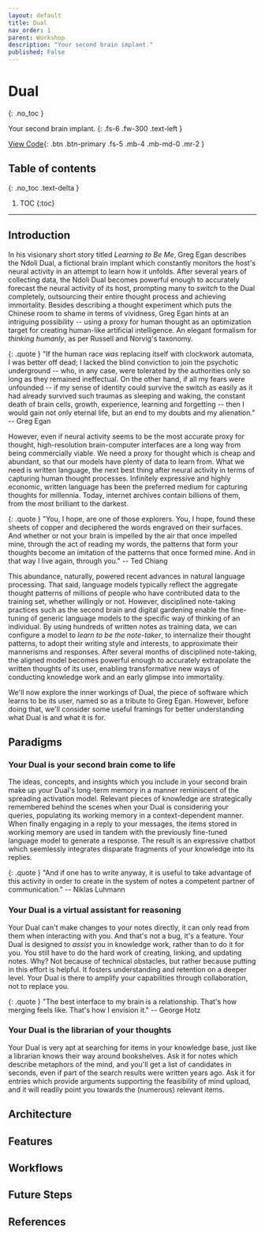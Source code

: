 ```yaml
---
layout: default
title: Dual
nav_order: 1
parent: Workshop
description: "Your second brain implant."
published: False
---
```


# Dual
{: .no_toc }

Your second brain implant.
{: .fs-6 .fw-300 .text-left }

[View Code](https://github.com/Psionica/Dual){: .btn .btn-primary .fs-5 .mb-4 .mb-md-0 .mr-2 }

## Table of contents
{: .no_toc .text-delta }

1. TOC
{:toc}

---

## Introduction

In his visionary short story titled *Learning to Be Me*, Greg Egan describes the Ndoli Dual, a fictional brain implant which constantly monitors the host's neural activity in an attempt to learn how it unfolds. After several years of collecting data, the Ndoli Dual becomes powerful enough to accurately forecast the neural activity of its host, prompting many to *switch* to the Dual completely, outsourcing their entire thought process and achieving immortality. Besides describing a thought experiment which puts the Chinese room to shame in terms of vividness, Greg Egan hints at an intriguing possibility -- using a proxy for human thought as an optimization target for creating human-like artificial intelligence. An elegant formalism for *thinking humanly*, as per Russell and Norvig's taxonomy.

{: .quote }
"If the human race *was* replacing itself with clockwork automata, I was better off dead; I lacked the blind conviction to join the psychotic underground -- who, in any case, were tolerated by the authorities only so long as they remained ineffectual. On the other hand, if all my fears were unfounded -- if my sense of identity could survive the switch as easily as it had already survived such traumas as sleeping and waking, the constant death of brain cells, growth, experience, learning and forgetting -- then I would gain not only eternal life, but an end to my doubts and my alienation." -- Greg Egan

However, even if neural activity seems to be the most accurate proxy for thought, high-resolution brain-computer interfaces are a long way from being commercially viable. We need a proxy for thought which is cheap and abundant, so that our models have plenty of data to learn from. What we need is written language, the next best thing after neural activity in terms of capturing human thought processes. Infinitely expressive and highly economic, written language has been the preferred medium for capturing thoughts for millennia. Today, internet archives contain billions of them, from the most brilliant to the darkest.

{: .quote }
"You, I hope, are one of those explorers. You, I hope, found these sheets of copper and deciphered the words engraved on their surfaces. And whether or not your brain is impelled by the air that once impelled mine, through the act of reading my words, the patterns that form your thoughts become an imitation of the patterns that once formed mine. And in that way I live again, through you." -- Ted Chiang

This abundance, naturally, powered recent advances in natural language processing. That said, language models typically reflect the aggregate thought patterns of millions of people who have contributed data to the training set, whether willingly or not. However, disciplined note-taking practices such as the second brain and digital gardening enable the fine-tuning of generic language models to the specific way of thinking of an individual. By using hundreds of written notes as training data, we can configure a model to *learn to be the note-taker*, to internalize their thought patterns, to adopt their writing style and interests, to approximate their mannerisms and responses. After several months of disciplined note-taking, the aligned model becomes powerful enough to accurately extrapolate the written thoughts of its user, enabling transformative new ways of conducting knowledge work and an early glimpse into immortality.

We'll now explore the inner workings of Dual, the piece of software which learns to be its user, named so as a tribute to Greg Egan. However, before doing that, we'll consider some useful framings for better understanding what Dual is and what it is for.

## Paradigms

### Your Dual is your second brain come to life

The ideas, concepts, and insights which you include in your second brain make up your Dual's long-term memory in a manner reminiscent of the spreading activation model. Relevant pieces of knowledge are strategically remembered behind the scenes when your Dual is considering your queries, populating its working memory in a context-dependent manner. When finally engaging in a reply to your messages, the items stored in working memory are used in tandem with the previously fine-tuned language model to generate a response. The result is an expressive chatbot which seemlessly integrates disparate fragments of your knowledge into its replies.

{: .quote }
"And if one has to write anyway, it is useful to take advantage of this activity in order to create in the system of notes a competent partner of communication." -- Niklas Luhmann

### Your Dual is a virtual assistant for reasoning

Your Dual can't make changes to your notes directly, it can only read from them when interacting with you. And that's not a bug, it's a feature. Your Dual is designed to *assist* you in knowledge work, rather than to do it for you. You still have to do the hard work of creating, linking, and updating notes. Why? Not because of technical obstacles, but rather because putting in this effort is helpful. It fosters understanding and retention on a deeper level. Your Dual is there to amplify your capabilities through collaboration, not to replace you.

{: .quote }
"The best interface to my brain is a relationship. That's how merging feels like. That's how I envision it." -- George Hotz

### Your Dual is the librarian of your thoughts

Your Dual is very apt at searching for items in your knowledge base, just like a librarian knows their way around bookshelves. Ask it for notes which describe metaphors of the mind, and you'll get a list of candidates in seconds, even if part of the search results were written years ago. Ask it for entries which provide arguments supporting the feasibility of mind upload, and it will readily point you towards the (numerous) relevant items.


## Architecture

## Features

## Workflows

## Future Steps

## References